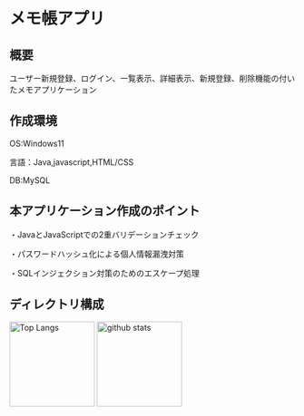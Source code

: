 # メモ帳アプリ

## 概要
ユーザー新規登録、ログイン、一覧表示、詳細表示、新規登録、削除機能の付いたメモアプリケーション

## 作成環境
OS:Windows11

言語：Java,javascript,HTML/CSS

DB:MySQL

## 本アプリケーション作成のポイント
・JavaとJavaScriptでの2重バリデーションチェック

・パスワードハッシュ化による個人情報漏洩対策

・SQLインジェクション対策のためのエスケープ処理

## ディレクトリ構成
<p align="left"> 
  <img alt="Top Langs" height="150px" src="https://github-readme-stats.vercel.app/api/top-langs/?username=Mayukauchino&layout=compact&show_icons=true&theme=onedark" />
  <img alt="github stats" height="150px" src="https://github-readme-stats.vercel.app/api?username=Mayukauchino&theme=onedark&show_icons=ture" />
</p>

